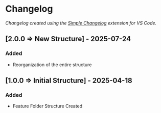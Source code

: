 # Changelog

*Changelog created using the [Simple Changelog](https://marketplace.visualstudio.com/items?itemName=tobiaswaelde.vscode-simple-changelog) extension for VS Code.*

## [2.0.0 => New Structure] - 2025-07-24
### Added
- Reorganization of the entire structure


## [1.0.0 => Initial Structure] - 2025-04-18
### Added
- Feature Folder Structure Created